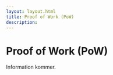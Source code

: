 ```yaml
---
layout: layout.html
title: Proof of Work (PoW)
description:
---
```


# Proof of Work (PoW)

Information kommer.
